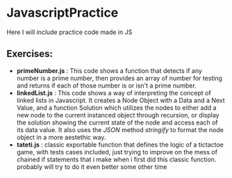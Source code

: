 # JavascriptPractice
Here I will include practice code made in JS

## Exercises:
- **primeNumber.js** : This code shows a function that detects if any number is a prime number, then provides an array of number for testing and returns if each of those number is or isn't a prime number.
- **linkedList.js** : This code shows a way of interpreting the concept of linked lists in Javascript. It creates a Node Object with a Data and a Next Value, and a function Solution which utilizes the nodes to either add a new node to the current instanced object through recursion, or display the solution showing the current state of the node and access each of its data value. It also uses the *JSON* method *stringify* to format the node object in a more aestethic way.
- **tateti.js** : classic exportable function that defines the logic of a tictactoe game, with tests cases included, just trying to improve on the mess of chained if statements that i make when i first did this classic function. probably will try to do it even better some other time
